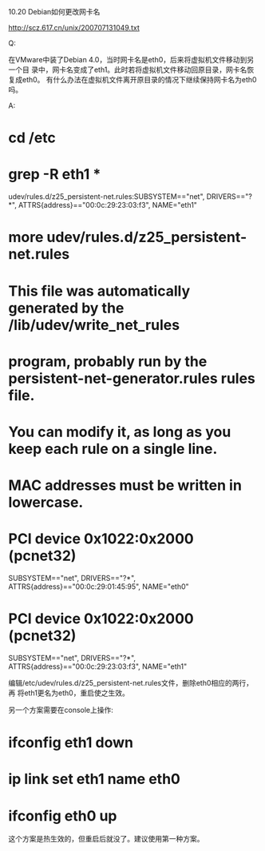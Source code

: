 10.20 Debian如何更改网卡名

http://scz.617.cn/unix/200707131049.txt

Q:

在VMware中装了Debian 4.0，当时网卡名是eth0，后来将虚拟机文件移动到另一个目
录中，网卡名变成了eth1。此时若将虚拟机文件移动回原目录，网卡名恢复成eth0。
有什么办法在虚拟机文件离开原目录的情况下继续保持网卡名为eth0吗。

A:

# cd /etc

# grep -R eth1 *
udev/rules.d/z25_persistent-net.rules:SUBSYSTEM=="net", DRIVERS=="?*", ATTRS{address}=="00:0c:29:23:03:f3", NAME="eth1"

# more udev/rules.d/z25_persistent-net.rules
# This file was automatically generated by the /lib/udev/write_net_rules
# program, probably run by the persistent-net-generator.rules rules file.
#
# You can modify it, as long as you keep each rule on a single line.
# MAC addresses must be written in lowercase.

# PCI device 0x1022:0x2000 (pcnet32)
SUBSYSTEM=="net", DRIVERS=="?*", ATTRS{address}=="00:0c:29:01:45:95", NAME="eth0"

# PCI device 0x1022:0x2000 (pcnet32)
SUBSYSTEM=="net", DRIVERS=="?*", ATTRS{address}=="00:0c:29:23:03:f3", NAME="eth1"

编辑/etc/udev/rules.d/z25_persistent-net.rules文件，删除eth0相应的两行，再
将eth1更名为eth0，重启使之生效。

另一个方案需要在console上操作:

# ifconfig eth1 down
# ip link set eth1 name eth0
# ifconfig eth0 up

这个方案是热生效的，但重启后就没了。建议使用第一种方案。
